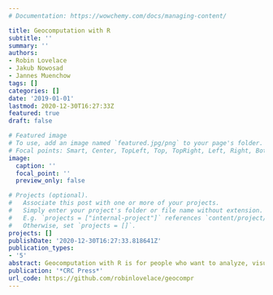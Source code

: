 ```yaml
---
# Documentation: https://wowchemy.com/docs/managing-content/

title: Geocomputation with R
subtitle: ''
summary: ''
authors:
- Robin Lovelace
- Jakub Nowosad
- Jannes Muenchow
tags: []
categories: []
date: '2019-01-01'
lastmod: 2020-12-30T16:27:33Z
featured: true
draft: false

# Featured image
# To use, add an image named `featured.jpg/png` to your page's folder.
# Focal points: Smart, Center, TopLeft, Top, TopRight, Left, Right, BottomLeft, Bottom, BottomRight.
image:
  caption: ''
  focal_point: ''
  preview_only: false

# Projects (optional).
#   Associate this post with one or more of your projects.
#   Simply enter your project's folder or file name without extension.
#   E.g. `projects = ["internal-project"]` references `content/project/deep-learning/index.md`.
#   Otherwise, set `projects = []`.
projects: []
publishDate: '2020-12-30T16:27:33.818641Z'
publication_types:
- '5'
abstract: Geocomputation with R is for people who want to analyze, visualize and model geographic data with open source software. It is based on R, a statistical programming language that has powerful data processing, visualization, and geospatial capabilities. The book equips you with the knowledge and skills to tackle a wide range of issues manifested in geographic data, including those with scientific, societal, and environmental implications. This book will interest people from many backgrounds, especially Geographic Information Systems (GIS) users interested in applying their domain-specific knowledge in a powerful open source language for data science, and R users interested in extending their skills to handle spatial data.
publication: '*CRC Press*'
url_code: https://github.com/robinlovelace/geocompr
---
```

